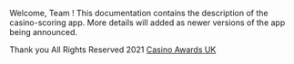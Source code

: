 Welcome, Team !
This documentation contains the description of the casino-scoring app.
More details will added as newer versions of the app being announced.

Thank you
All Rights Reserved 2021 [Casino Awards UK](https://www.casino-awards.uk/)

